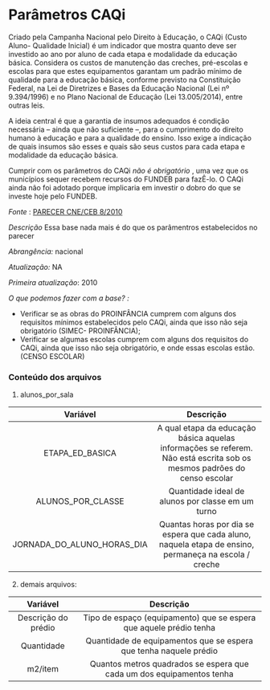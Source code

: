 # Parâmetros CAQi

Criado pela Campanha Nacional pelo Direito à Educação, o CAQi (Custo Aluno- Qualidade Inicial) é um indicador que mostra quanto deve ser investido ao ano por aluno de cada etapa e modalidade da educação básica. Considera os custos de manutenção das creches, pré-escolas e escolas para que estes equipamentos garantam um padrão mínimo de qualidade para a educação básica, conforme previsto na Constituição Federal, na Lei de Diretrizes e Bases da Educação Nacional (Lei nº 9.394/1996) e no Plano Nacional de Educação (Lei 13.005/2014), entre outras leis.

A ideia central é que a garantia de insumos adequados é condição necessária – ainda que não suficiente –, para o cumprimento do direito humano à educação e para a qualidade do ensino. Isso exige a indicação de quais insumos são esses e quais são seus custos para cada etapa e modalidade da educação básica.

Cumprir com os parâmetros do CAQi *não é obrigatório* , uma vez que os municípios sequer recebem recursos do FUNDEB para fazÊ-lo. O CAQi ainda não foi adotado porque implicaria em investir o dobro do que se investe hoje pelo FUNDEB.

*Fonte* : [PARECER CNE/CEB 8/2010](http://portal.mec.gov.br/index.php?option=com_docman&view=download&alias=5063-parecercne-seb8-2010&Itemid=30192)

*Descrição* Essa base nada mais é do que os parâmentros estabelecidos no parecer

*Abrangência:* nacional

*Atualização:* NA

*Primeira atualização*: 2010

*O que podemos fazer com a base? :* 

* Verificar se as obras do PROINFÂNCIA cumprem com alguns dos requisitos mínimos estabelecidos pelo CAQi, ainda que isso não seja obrigatório (SIMEC- PROINFÂNCIA);
* Verificar se algumas escolas cumprem com alguns dos requisitos do CAQi, ainda que isso não seja obrigatório, e onde essas escolas estão. (CENSO ESCOLAR)

### Conteúdo dos arquivos

1. alunos_por_sala

|Variável|Descrição|
|:---:|:--:|
|ETAPA_ED_BASICA| A qual etapa da educação básica aquelas informações se referem. Não está escrita sob os mesmos padrões do censo escolar|	
|ALUNOS_POR_CLASSE| Quantidade ideal de alunos por classe em um turno|
|JORNADA_DO_ALUNO_HORAS_DIA| Quantas horas por dia se espera que cada aluno, naquela etapa de ensino, permaneça na escola / creche|

2. demais arquivos:

|Variável|Descrição|
|:---:|:--:|
|Descrição do prédio|Tipo de espaço (equipamento) que se espera que aquele prédio tenha|
|Quantidade| Quantidade de equipamentos que se espera que tenha naquele prédio|
|m2/item| Quantos metros quadrados se espera que cada um dos equipamentos tenha|
